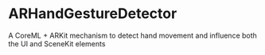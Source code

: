 # ARHandGestureDetector
A CoreML + ARKit mechanism to detect hand movement and influence both the UI and SceneKit elements
